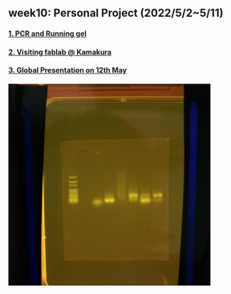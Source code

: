## week10: Personal Project (2022/5/2~5/11)

####  [1. PCR and Running gel](1/1.md)

####  [2. Visiting fablab @ Kamakura](2/2.md)

####  [3. Global Presentation on 12th May](3/3.md)

<img width="80%" alt="img" src="01.jpeg">